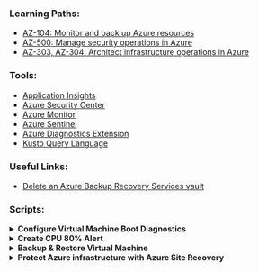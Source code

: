 ### Learning Paths:
- [AZ-104: Monitor and back up Azure resources](https://docs.microsoft.com/en-us/learn/paths/az-104-monitor-backup-resources/)
- [AZ-500: Manage security operations in Azure](https://docs.microsoft.com/en-us/learn/paths/manage-security-operations/)
- [AZ-303, AZ-304: Architect infrastructure operations in Azure](https://docs.microsoft.com/en-us/learn/paths/architect-infrastructure-operations/)

### Tools:
- [Application Insights](https://docs.microsoft.com/en-us/azure/azure-monitor/app/app-insights-overview)
- [Azure Security Center](https://azure.microsoft.com/en-us/services/security-center/)
- [Azure Monitor](https://docs.microsoft.com/en-us/azure/azure-monitor/overview)
- [Azure Sentinel](https://docs.microsoft.com/en-us/azure/sentinel/overview)
- [Azure Diagnostics Extension](https://docs.microsoft.com/en-us/azure/azure-monitor/platform/diagnostics-extension-overview)
- [Kusto Query Language](https://docs.microsoft.com/en-us/azure/data-explorer/kusto/concepts/)

### Useful Links:
- [Delete an Azure Backup Recovery Services vault](https://docs.microsoft.com/en-us/azure/backup/backup-azure-delete-vault)

### Scripts:
<details>
  <summary><b>Configure Virtual Machine Boot Diagnostics</b></summary>
  
  ```
STORAGE=metricsstorage$RANDOM

az storage account create \
    --name $STORAGE \
    --sku Standard_LRS \
    --location eastus2 \
    --resource-group learn-2d3f4c3e-f5bf-4adb-a7be-a6572787dd70
	
az vm create \
    --name monitored-linux-vm \
    --image UbuntuLTS \
    --size Standard_B1s \
    --location eastus2 \
    --admin-username azureuser \
	--admin-password abcABC123'!@#' \
    --boot-diagnostics-storage $STORAGE \
    --resource-group learn-2d3f4c3e-f5bf-4adb-a7be-a6572787dd70 \
    --generate-ssh-keys
	
  ```
</details>

<details>
  <summary><b>Create CPU 80% Alert</b></summary>
  
  ```
cat <<EOF > cloud-init.txt
#cloud-config
package_upgrade: true
packages:
- stress
runcmd:
- sudo stress --cpu 1
EOF

az vm create \
    --resource-group learn-903737bb-b940-45e0-9ae9-b5943e85ef9c \
    --name vm1 \
    --image UbuntuLTS \
    --custom-data cloud-init.txt \
    --generate-ssh-keys

VMID=$(az vm show \
        --resource-group learn-903737bb-b940-45e0-9ae9-b5943e85ef9c \
        --name vm1 \
        --query id \
        --output tsv)
		
az monitor metrics alert create \
    -n "Cpu80PercentAlert" \
    --resource-group learn-903737bb-b940-45e0-9ae9-b5943e85ef9c \
    --scopes $VMID \
    --condition "max percentage CPU > 80" \
    --description "Virtual machine is running at or greater than 80% CPU utilization" \
    --evaluation-frequency 1m \
    --window-size 1m \
    --severity 3
  ```
</details>

<details>
  <summary><b>Backup & Restore Virtual Machine</b></summary>
  
  ```
RGROUP=$(az group create --name vmbackups --location westus2 --output tsv --query name)

az network vnet create \
    --resource-group $RGROUP \
    --name NorthwindInternal \
    --address-prefix 10.0.0.0/16 \
    --subnet-name NorthwindInternal1 \
    --subnet-prefix 10.0.0.0/24
	
az vm create \
    --resource-group $RGROUP \
    --name NW-APP01 \
    --size Standard_DS1_v2 \
    --vnet-name NorthwindInternal \
    --subnet NorthwindInternal1 \
    --image Win2016Datacenter \
    --admin-username admin123 \
    --no-wait \
    --admin-password abcABC123'!@#'
	
az vm create \
    --resource-group $RGROUP \
    --name NW-RHEL01 \
    --size Standard_DS1_v2 \
    --image RedHat:RHEL:7-RAW:latest \
    --authentication-type ssh \
    --generate-ssh-keys \
    --vnet-name NorthwindInternal \
    --subnet NorthwindInternal1

az backup vault create \
	--name azure-backup  \
	--resource-group vmbackups \
	--location westus2

az backup protection enable-for-vm \
    --resource-group vmbackups \
    --vault-name azure-backup \
    --vm NW-APP01 \
    --policy-name DefaultPolicy

az backup job list \
    --resource-group vmbackups \
    --vault-name azure-backup \
    --output table
	
az backup protection backup-now \
    --resource-group vmbackups \
    --vault-name azure-backup \
    --container-name NW-APP01 \
    --item-name NW-APP01 \
    --retain-until 18-10-2030 \
    --backup-management-type AzureIaasVM

storageName=restorestaging$RANDOM

az storage account create \
	--resource-group $RGROUP \
	--name $storageName \
	--location westus2

az vm stop --resource-group $RGROUP --name NW-APP01

## use azure portal to restore ##

az group delete --name $RGROUP --yes
```
</details>

<details>
  <summary><b>Protect Azure infrastructure with Azure Site Recovery</b></summary>
  
  ```
curl https://raw.githubusercontent.com/MicrosoftDocs/mslearn-protect-infrastructure-with-azure-site-recovery/master/deploy.json > deploy.json

az group create --name west-coast-rg --location westus2
az group create --name east-coast-rg --location eastus2

az deployment group create \
    --name asrDeployment \
    --template-file deploy.json \
    --parameters storageAccounts_asrcache_name=asrcache$RANDOM \
    --resource-group west-coast-rg

az backup vault create \
  --name asr-vault  \
  --resource-group east-coast-rg \
  --location eastus2

# use portal to continue #

az group delete --name west-coast-rg --yes
az group delete --name east-coast-rg --yes
az group delete --name west-coast-rg-asr --yes
  ```
</details>
